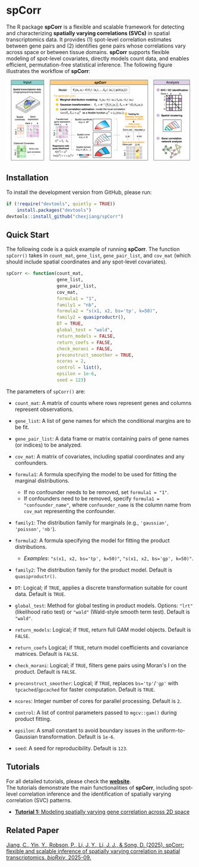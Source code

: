 # spCorr

The R package **spCorr** is a flexible and scalable framework for detecting and characterizing **spatially varying correlations (SVCs)** in spatial transcriptomics data. It provides (1) spot-level correlation estimates between gene pairs and (2) identifies gene pairs whose correlations vary across space or between tissue domains. **spCorr** supports flexible modeling of spot-level covariates, directly models count data, and enables efficient, permutation-free statistical inference. The following figure illustrates the workflow of **spCorr**:

![](man/figures/fig1.jpg)


## Installation<a name="installation-"></a>

To install the development version from GitHub, please run:

```r
if (!require("devtools", quietly = TRUE))
    install.packages("devtools")
devtools::install_github("chexjiang/spCorr")
```

## Quick Start<a name="quick-start"></a>

The following code is a quick example of running **spCorr**. The function `spCorr()` takes in `count_mat`, `gene_list`, `gene_pair_list`, and `cov_mat` (which should include spatial coordinates and any spot-level covariates).


``` r
spCorr <- function(count_mat,
                   gene_list,
                   gene_pair_list,
                   cov_mat,
                   formula1 = "1",
                   family1 = "nb",
                   formula2 = "s(x1, x2, bs='tp', k=50)",
                   family2 = quasiproductr(),
                   DT = TRUE,
                   global_test = "wald",
                   return_models = FALSE,
                   return_coefs = FALSE,
                   check_morani = FALSE,
                   preconstruct_smoother = TRUE,
                   ncores = 2,
                   control = list(),
                   epsilon = 1e-6,
                   seed = 123)
```

The parameters of `spCorr()` are:

- `count_mat`: A matrix of counts where rows represent genes and columns represent observations.

- `gene_list`: A list of gene names for which the conditional margins are to be fit.

- `gene_pair_list`: A data frame or matrix containing pairs of gene names (or indices) to be analyzed.

- `cov_mat`: A matrix of covariates, including spatial coordinates and any confounders.

- `formula1`: A formula specifying the model to be used for fitting the marginal distributions.  
    - If no confounder needs to be removed, set `formula1 = "1"`.  
    - If confounders need to be removed, specify `formula1 = "confounder_name"`, where `confounder_name` is the column name from `cov_mat` representing the confounder.

- `family1`: The distribution family for marginals (e.g., `'gaussian'`, `'poisson'`, `'nb'`).  

- `formula2`: A formula specifying the model for fitting the product distributions.  
    - *Examples*: `"s(x1, x2, bs='tp', k=50)"`, `"s(x1, x2, bs='gp', k=50)"`.

- `family2`:  The distribution family for the product model.  Default is `quasiproductr()`.

- `DT`: Logical; if `TRUE`, applies a discrete transformation suitable for count data. Default is `TRUE`.

- `global_test`: Method for global testing in product models. Options: `"lrt"` (likelihood ratio test) or `"wald"` (Wald-style smooth term test). Default is `"wald"`.

- `return_models`: Logical; if `TRUE`, return full GAM model objects. Default is `FALSE`.

- `return_coefs` Logical; if `TRUE`, return model coefficients and covariance matrices. Default is `FALSE`.

- `check_morani`: Logical; if `TRUE`, filters gene pairs using Moran's I on the product. Default is `FALSE`.

- `preconstruct_smoother`: Logical; if `TRUE`, replaces `bs='tp'`/`'gp'` with `tpcached`/`gpcached` for faster computation. Default is `TRUE`.

- `ncores`: Integer number of cores for parallel processing. Default is `2`.

- `control`: A list of control parameters passed to `mgcv::gam()` during product fitting.

- `epsilon`: A small constant to avoid boundary issues in the uniform-to-Gaussian transformation. Default is `1e-6`.

- `seed`: A seed for reproducibility. Default is `123`.



## Tutorials<a name="tutorials"></a>

For all detailed tutorials, please check the [**website**](https://chexjiang.github.io/spCorr/).  
The tutorials demonstrate the main functionalities of **spCorr**, including spot-level correlation inference and the identification of spatially varying correlation (SVC) patterns.

- [**Tutorial 1:** Modeling spatially varying gene correlation across 2D space](https://chexjiang.github.io/spCorr/articles/spCorr-2D.html)



## Related Paper<a name="related-paper"></a>

[Jiang, C., Yin, Y., Robson, P., Li, J. Y., Li, J. J., & Song, D. (2025).  spCorr: flexible and scalable inference of spatially varying correlation in spatial transcriptomics. *bioRxiv*, 2025-09.](https://www.biorxiv.org/content/10.1101/2025.09.30.679684v1)